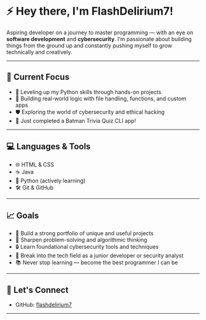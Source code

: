 # ⚡ Hey there, I'm FlashDelirium7!

Aspiring developer on a journey to master programming — with an eye on **software development** and **cybersecurity**. I’m passionate about building things from the ground up and constantly pushing myself to grow technically and creatively.

---

## 🔭 Current Focus

- 🐍 Leveling up my Python skills through hands-on projects
- 🧠 Building real-world logic with file handling, functions, and custom apps
- 🛡️ Exploring the world of cybersecurity and ethical hacking
- 🦇 Just completed a Batman Trivia Quiz CLI app!

---

## 💻 Languages & Tools

- 🌐 HTML & CSS  
- ☕ Java  
- 🐍 Python (actively learning)  
- 🛠️ Git & GitHub  

---

## 📈 Goals

- 🚀 Build a strong portfolio of unique and useful projects  
- 🧠 Sharpen problem-solving and algorithmic thinking  
- 🔒 Learn foundational cybersecurity tools and techniques  
- 💼 Break into the tech field as a junior developer or security analyst  
- 📚 Never stop learning — become the best programmer I can be

---

## 🤝 Let's Connect

- GitHub: [flashdelirium7](https://github.com/flashdelirium7)

---
